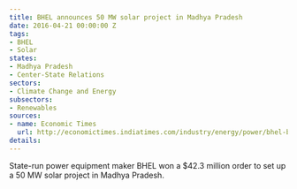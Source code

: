 ```yaml
---
title: BHEL announces 50 MW solar project in Madhya Pradesh
date: 2016-04-21 00:00:00 Z
tags:
- BHEL
- Solar
states:
- Madhya Pradesh
- Center-State Relations
sectors:
- Climate Change and Energy
subsectors:
- Renewables
sources:
- name: Economic Times
  url: http://economictimes.indiatimes.com/industry/energy/power/bhel-bags-rs-282-crore-order-from-ntpc-for-50mw-solar-plant-in-mp/articleshow/51824345.cms
details: 
---
```


State-run power equipment maker BHEL won a $42.3 million order to set up a 50 MW solar project in Madhya Pradesh.

